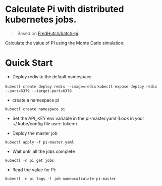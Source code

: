 # Calculate Pi with distributed kubernetes jobs.

> Based on [FredHutch/batch-pi](https://github.com/FredHutch/batch-pi)

Calculate the value of PI using the Monte Carlo simulation.

# Quick Start

- Deploy redis to the default namespace

`kubectl create deploy redis --image=redis`
`kubectl expose deploy redis --port=6379 --target-port=6379`

- create a namespace pi

`kubectl create namespace pi`

- Set the API_KEY env variable in the pi-master.yaml (Look in your ~/.kube/config file user: token:)

- Deploy the master job

`kubectl apply -f pi-master.yaml`

- Wait until all the jobs complete

`kubectl -n pi get jobs`

- Read the value for Pi:

`kubectl -n pi logs -l job-name=calculate-pi-master`
